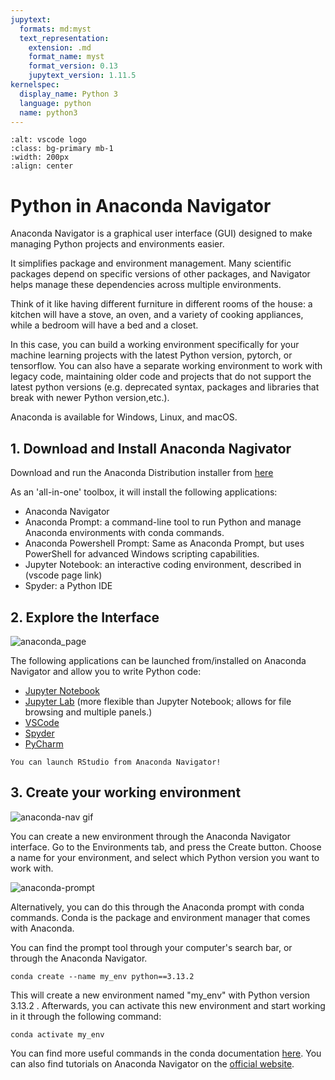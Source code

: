 ```yaml
---
jupytext:
  formats: md:myst
  text_representation:
    extension: .md
    format_name: myst
    format_version: 0.13
    jupytext_version: 1.11.5
kernelspec:
  display_name: Python 3
  language: python
  name: python3
---
```



```{image} images/anaconda_secondary_logo.png
:alt: vscode logo
:class: bg-primary mb-1
:width: 200px
:align: center
```


# Python in Anaconda Navigator

Anaconda Navigator is a graphical user interface (GUI) designed to make managing Python projects and environments easier.

It simplifies package and environment management. Many scientific packages depend on specific versions of other packages, and Navigator helps manage these dependencies across multiple environments. 

Think of it like having different furniture in different rooms of the house: a kitchen will have a stove, an oven, and a variety of cooking appliances, while a bedroom will have a bed and a closet. 

In this case, you can build a working environment specifically for your machine learning projects with the latest Python version, pytorch, or tensorflow. You can also have a separate working environment to work with legacy code, maintaining older code and projects that do not support the latest python versions (e.g. deprecated syntax, packages and libraries that break with newer Python version,etc.).

Anaconda is available for Windows, Linux, and macOS.

## 1. Download and Install Anaconda Nagivator

Download and run the Anaconda Distribution installer from [here](https://www.anaconda.com/download/success)

As an 'all-in-one' toolbox, it will install the following applications: 
- Anaconda Navigator
- Anaconda Prompt: a command-line tool to run Python and manage Anaconda environments with conda commands.
- Anaconda Powershell Prompt: Same as Anaconda Prompt, but uses PowerShell for advanced Windows scripting capabilities.
- Jupyter Notebook: an interactive coding environment, described in (vscode page link)
- Spyder: a Python IDE

## 2. Explore the Interface

![anaconda_page](../images/nav-tabs.png)

The following applications can be launched from/installed on Anaconda Navigator and allow you to write Python code:
- [Jupyter Notebook](https://jupyter-notebook.readthedocs.io/en/latest/)
- [Jupyter Lab](https://jupyterlab.readthedocs.io/en/latest/) (more flexible than Jupyter Notebook; allows for file browsing and multiple panels.)
- [VSCode](https://www.anaconda.com/docs/tools/working-with-conda/ide-tutorials/vscode)
- [Spyder](https://www.anaconda.com/docs/tools/working-with-conda/ide-tutorials/spyder)
- [PyCharm](https://www.anaconda.com/docs/tools/working-with-conda/ide-tutorials/pycharm)


```{note}
You can launch RStudio from Anaconda Navigator!
```

## 3. Create your working environment

![anaconda-nav gif](images/anaconda_create_env.gif)

You can create a new environment through the Anaconda Navigator interface. Go to the Environments tab, and press the Create button. Choose a name for your environment, and select which Python version you want to work with.


![anaconda-prompt](images/anaconda_prompt/png)

Alternatively, you can do this through the Anaconda prompt with conda commands. Conda is the package and environment manager that comes with Anaconda. 

You can find the prompt tool through your computer's search bar, or through the Anaconda Navigator.

```{code-cell}
conda create --name my_env python==3.13.2
```

This will create a new environment named "my_env" with Python version 3.13.2 . 
Afterwards, you can activate this new environment and start working in it through the following command:

```{code-cell}
conda activate my_env
```

You can find more useful commands in the conda documentation [here](https://docs.conda.io/projects/conda/en/latest/user-guide/cheatsheet.html).
You can also find tutorials on Anaconda Navigator on the [official website](https://www.anaconda.com/docs/tools/anaconda-navigator/tutorials/main).